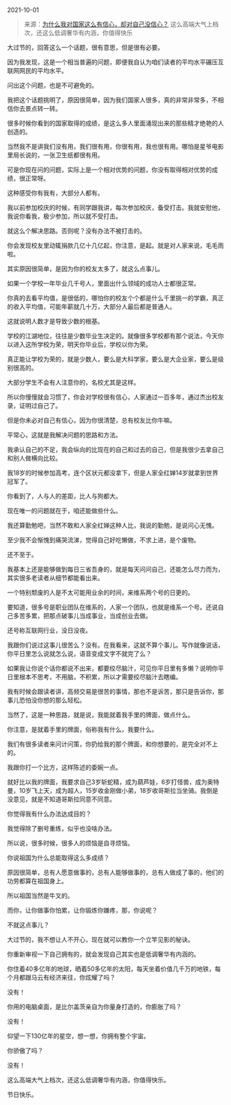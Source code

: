2021-10-01

> 来源：[为什么我对国家这么有信心，却对自己没信心？](http://mp.weixin.qq.com/s?__biz=MzU3NDc5Nzc0NQ==&mid=2247507411&idx=1&sn=a501d0a1bd1b0c347f4b9545da0f8b37&chksm=fd2e7f0dca59f61b29b2588e379be52517ae9e7f8a23f952939b1a34ded3cd913551c66fc957&scene=27#wechat_redirect)
> 这么高端大气上档次，还这么低调奢华有内涵，你值得快乐

大过节的，回答这么一个话题，很有意思，但是很有必要。  

  

因为我发现，这是一个相当普遍的问题，即便我自认为咱们读者的平均水平碾压互联网网民的平均水平。

  

问出这个问题，也是不可避免的。

  

我把这个话题挑明了，原因很简单，因为我们国家人很多，真的非常非常多，不相信你去景点转一转。  

  

很多时候你看到的国家取得的成绩，是这么多人里面涌现出来的那些精才绝艳的人创造的。  

  

当然我不是讲我们没有用，我们很有用，你很有用，我也很有用。哪怕是星爷电影里局长说的，一张卫生纸都很有用。  

  

可是你现在问的问题，实际上是一个相对优势的问题，你没有取得相对优势的成绩，很正常呀。

  

这种感受你有我有，大部分人都有。

  

我以前参加校庆的时候，有同学跟我讲，每次参加校庆，备受打击。我就安慰他，我说你看我，极少参加，所以就不受打击。  

  

就这么个解决思路。否则呢？没有办法不被打击的。

  

你会发现校友里动辄捐款几亿十几亿起，你注意，是起。就是对人家来说，毛毛雨啦。  

  

其实原因很简单，是因为你的校友太多了，就这么点事儿。

  

如果一个学校一年毕业几千号人，里面出什么领域的成功人士都很正常。  

  

你真的去看平均值，是很低的，哪怕你的校友个个都是什么千里挑一的学霸，真正的收入平均值，可能年薪就几十万，大部分人最后都是普通人。  

  

这就说明人数才是导致少数的根基。  

  

学校的江湖地位，往往是少数毕业生决定的。就像很多学校都有那个说法，今天你以进入这所学校为荣，明天你毕业后，学校以你为荣。  

  

真正能让学校为荣的，就是少数人，要么是大科学家，要么是大企业家，要么是级别很高的。

  

大部分学生不会有人注意你的，名校尤其是这样。  

  

所以你慢慢就会习惯了，你会对学校很有信心，人家通过一百多年，通过杰出校友录，证明过自己了。  

  

但是你未必对自己有信心，因为你很清楚，总有校友比你牛嘛。

  

平常心，这就是我解决问题的思路和方法。  

  

我承认自己的不足，我会纵向的比现在的自己和过去的自己，但是我很少去拿自己和别人做横向比较。  

  

我18岁的时候参加高考，连个区状元都没拿下，但是人家全红婵14岁就拿到世界冠军了。  

  

你看到了，人与人的差距，比人与狗都大。  

  

现在唯一的问题就在于，咱还能做些什么。  

  

我还算勤勉吧，当然不敢和人家全红婵这种人比，我说的勤勉，是说问心无愧。

  

至少我不会惭愧到痛哭流涕，觉得自己好吃懒做，不求上进，是个废物。  

  

还不至于。

  

我基本上还是能够做到每日三省吾身的，就是每天问问自己，还能怎么尽力而为，其实很多老读者从细节都能看出来。  

  

一个特别颓废的人是不太可能用业余的时间，来维系两个号的日更的。  

  

要知道，很多号是职业团队在维系的，人家一个团队，也就是维系一个号。还说自己多苦多累，把那点破事儿当成事业，当成创业去做。  

  

还号称互联网行业，没日没夜。

  

我跟你们说过这事儿很苦么？没有。在我看来，这就不算个事儿。写作就像说话，你平日里怎么说就怎么说，语音变成文字不就完了么？  

  

如果我让你说个话你都说不出来，都要绞尽脑汁，可见你平日里有多懒？说明你平日里根本不思考，不用脑，不积累，所以才需要绞尽脑汁去瞎编。  

  

我有时候会跟读者讲，高频交易是很苦的事情，那也不是诉苦，那只是告诉你，那事儿恐怕没你想的那么轻松。  

  

当然了，这是一种思路，就是说，我能就着我手里的牌面，做点什么。  

  

你注意，是就着手里的牌面，俗称我有什么，我要什么。

  

我们有很多读者来问计问策，你扔给我的那个牌面，和你想要的，是完全对不上的。  

  

我跟你打一个比方，这样陈述的委婉一点。  

  

就好比以我的牌面，我要求自己3岁斩蛇精，成为葫芦娃，6岁打怪兽，成为奥特曼，10岁飞上天，成为超人，15岁收金刚做小弟，18岁收哥斯拉当坐骑。我倒是没意见，就是不知道哥斯拉同意不同意。

  

你觉得我有什么办法达成目的？  

  

我觉得除了删号重练，似乎也没啥办法。  

  

所以说，很多时候，很多人的烦恼是自寻烦恼。  

  

你说祖国为什么总能取得这么多成绩？  

  

原因很简单，总有人愿意做事的，总有人能够做事的，总有人做成了事的，他们的功劳都算在祖国身上。  

  

所以祖国当然是牛叉的。  

  

而你，让你做事你怕累，让你锻炼你嫌疼，那，你说呢？

  

不就这点事儿？

  

大过节的，我不想让人不开心，现在就可以教你一个立竿见影的秘诀。

  

你重新审视一下自己拥有的，就会发现自己其实也是低调奢华有内涵的。

  

你住着40多亿年的地球，晒着50多亿年的太阳，每天坐着价值几千万的地铁，每个月都跟马云有经济来往，你炫耀了吗？

  

没有！

  

你用的电脑桌面，是比尔盖茨亲自为你量身打造的，你膨胀了吗？  

  

没有！

  

仰望一下130亿年的星空，想一想，你拥有整个宇宙。  

  

你骄傲了吗？

  

没有！

  

这么高端大气上档次，还这么低调奢华有内涵，你值得快乐。

  

节日快乐。

